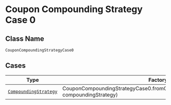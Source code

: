 
# Coupon Compounding Strategy Case 0

## Class Name

`CouponCompoundingStrategyCase0`

## Cases

| Type | Factory Method |
|  --- | --- |
| [`CompoundingStrategy`](../../../doc/models/compounding-strategy.md) | CouponCompoundingStrategyCase0.fromCompoundingStrategy(CompoundingStrategy compoundingStrategy) |

